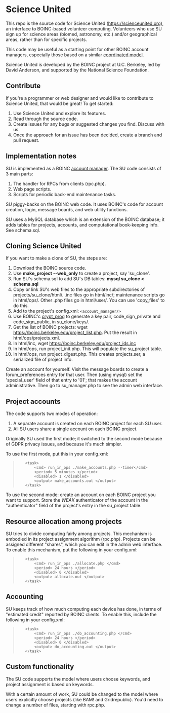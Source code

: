 # Science United
This repo is the source code for Science United (https://scienceunited.org),
an interface to BOINC-based volunteer computing.
Volunteers who use SU sign up for science areas (biomed, astronomy, etc.)
and/or geographical areas,
rather than for specific projects.

This code may be useful as a starting point for other BOINC account managers,
especially those based on a similar
[coordinated model](https://scienceunited.org/doc/su_overview.pdf).

Science United is developed by the BOINC project at U.C. Berkeley,
led by David Anderson, and supported by the National Science Foundation.

## Contribute

If you're a programmer or web designer and would like to contribute to Science United,
that would be great!
To get started:
1. Use Science United and explore its features.
1. Read through the source code.
1. Create issues for any bugs or suggested changes you find.  Discuss with us.
1. Once the approach for an issue has been decided, create a branch and pull request.

## Implementation notes

SU is implemented as a BOINC [account manager](https://boinc.berkeley.edu/trac/wiki/AccountManagement).
The SU code consists of 3 main parts:
1. The handler for RPCs from clients (rpc.php).
1. Web page scripts.
1. Scripts for periodic back-end maintenance tasks.

SU piggy-backs on the BOINC web code.
It uses BOINC's code for account creation, login, message boards, and web utility functions.

SU uses a MySQL database which is an extension of the BOINC database;
it adds tables for projects, accounts, and computational book-keeping info.
See schema.sql.

## Cloning Science United

If you want to make a clone of SU, the steps are:
1. Download the BOINC source code.
1. Use **make_project --web_only** to create a project, say 'su_clone'.
1. Run SU's schema.sql to add SU's DB tables: **mysql su_clone < schema.sql**
1. Copy or link SU's web files to the appropriate subdirectories
   of  projects/su_clone/html/.
   .inc files go in html/inc/;
   maintenance scripts go in html/ops/.
   Other .php files go in html/user/.
   You can use 'copy_files' to do this.
1. Add to the project's config.xml: `<account_manager/>`
1. Use BOINC'c [crypt_prog](https://boinc.berkeley.edu/trac/wiki/CodeSigning) to generate a key pair, code_sign_private and code_sign_public, in su_clone/keys/.
1. Get the list of BOINC projects: wget https://boinc.berkeley.edu/project_list.php.  Put the result in html/ops/projects.xml.
1. In html/inc, wget https://boinc.berkeley.edu/project_ids.inc
1. In html/ops, run project_init.php.  This will populate the su_project table.
1. In html/ops, run project_digest.php.  This creates projects.ser, a serialized file of project info.

Create an account for yourself.
Visit the message boards to create a forum_preferences entry for that user.
Then (using mysql) set the 'special_user' field of that entry to '01'; that makes
the account administrative.
Then go to su_manager.php to see the admin web interface.

## Project accounts

The code supports two modes of operation:
1. A separate account is created on each BOINC project for each SU user.
1. All SU users share a single account on each BOINC project.

Originally SU used the first mode;
it switched to the second mode because of GDPR privacy issues,
and because it's much simpler.

To use the first mode, put this in your config.xml:
>        <task>
>            <cmd> run_in_ops ./make_accounts.php --timer</cmd>
>            <period> 5 minutes </period>
>            <disabled> 1 </disabled>
>            <output> make_accounts.out </output>
>        </task>

To use the second mode:
create an account on each BOINC project you want to support.
Store the *WEAK* authenticator of the account in the "authenticator" field
of the project's entry in the su_project table.

## Resource allocation among projects

SU tries to divide computing fairly among projects.
This mechanism is embodied in its project assignment algorithm (rpc.php).
Projects can be assigned different "shares",
which you can edit in the admin web interface.
To enable this mechanism, put the following in your config.xml:

>        <task>
>            <cmd> run_in_ops ./allocate.php </cmd>
>            <period> 24 hours </period>
>            <disabled> 0 </disabled>
>            <output> allocate.out </output>
>        </task>

## Accounting

SU keeps track of how much computing each device has done,
in terms of "estimated credit" reported by BOINC clients.
To enable this, include the following in your config.xml:

>        <task>
>            <cmd> run_in_ops ./do_accounting.php </cmd>
>            <period> 24 hours </period>
>            <disabled> 0 </disabled>
>            <output> do_accounting.out </output>
>        </task>

## Custom functionality

The SU code supports the model where users choose keywords,
and project assignment is based on keywords.

With a certain amount of work, SU could be changed to the
model where users explicitly choose projects (like BAM! and Gridrepublic).
You'd need to change a number of files, starting with rpc.php.
